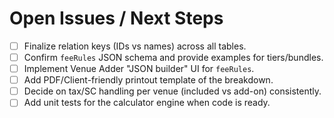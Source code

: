 # Open Issues / Next Steps

- [ ] Finalize relation keys (IDs vs names) across all tables.
- [ ] Confirm `feeRules` JSON schema and provide examples for tiers/bundles.
- [ ] Implement Venue Adder "JSON builder" UI for `feeRules`.
- [ ] Add PDF/Client-friendly printout template of the breakdown.
- [ ] Decide on tax/SC handling per venue (included vs add-on) consistently.
- [ ] Add unit tests for the calculator engine when code is ready.